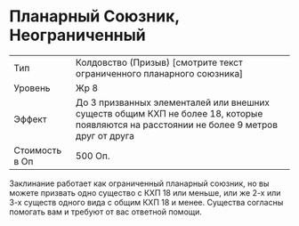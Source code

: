 # Планарный Союзник, Неограниченный

|                |                                                                                                                                         |
| -------------- | --------------------------------------------------------------------------------------------------------------------------------------- |
| Тип            | Колдовство (Призыв) [смотрите текст ограниченного планарного союзника]                                                                  |
| Уровень        | Жр 8                                                                                                                                    |
| Эффект         | До 3 призванных элементалей или внешних существ общим КХП не более 18, которые появляются на расстоянии не более 9 метров друг от друга |
| Стоимость в Оп | 500 Оп.                                                                                                                                 |

 Заклинание работает как ограниченный планарный союзник, но вы можете призвать одно существо с КХП 18 или меньше, или же 2-х или 3-х существ одного вида с общим КХП 18 и менее. Существа согласны помогать вам и требуют от вас ответной помощи.  
